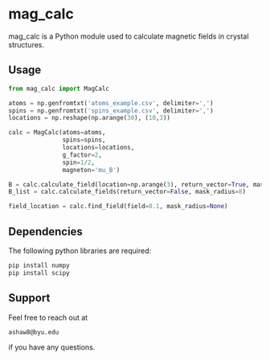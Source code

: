 # mag_calc

mag_calc is a Python module used to calculate magnetic fields in crystal structures.

## Usage

```python
from mag_calc import MagCalc

atoms = np.genfromtxt('atoms_example.csv', delimiter=',')
spins = np.genfromtxt('spins_example.csv', delimiter=',')
locations = np.reshape(np.arange(30), (10,3))

calc = MagCalc(atoms=atoms,
               spins=spins,
               locations=locations,
               g_factor=2,
               spin=1/2,
               magneton='mu_B')

B = calc.calculate_field(location=np.arange(3), return_vector=True, mask_radius=None)
B_list = calc.calculate_fields(return_vector=False, mask_radius=8)

field_location = calc.find_field(field=0.1, mask_radius=None)
```

## Dependencies

The following python libraries are required:

```bash
pip install numpy
pip install scipy
```

## Support

Feel free to reach out at
```
ashaw8@byu.edu
```
if you have any questions.

